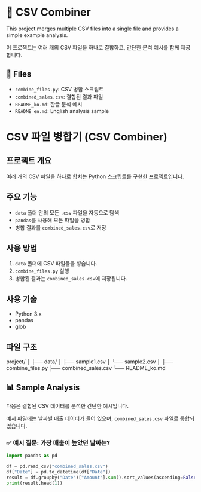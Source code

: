 # 📂 CSV Combiner

This project merges multiple CSV files into a single file and provides a simple example analysis.

이 프로젝트는 여러 개의 CSV 파일을 하나로 결합하고, 간단한 분석 예시를 함께 제공합니다.

## 🔗 Files

- `combine_files.py`: CSV 병합 스크립트
- `combined_sales.csv`: 결합된 결과 파일
- `README_ko.md`: 한글 분석 예시
- `README_en.md`: English analysis sample
# CSV 파일 병합기 (CSV Combiner)

## 프로젝트 개요
여러 개의 CSV 파일을 하나로 합치는 Python 스크립트를 구현한 프로젝트입니다.

## 주요 기능
- `data` 폴더 안의 모든 `.csv` 파일을 자동으로 탐색
- `pandas`를 사용해 모든 파일을 병합
- 병합 결과를 `combined_sales.csv`로 저장

## 사용 방법
1. `data` 폴더에 CSV 파일들을 넣습니다.
2. `combine_files.py` 실행
3. 병합된 결과는 `combined_sales.csv`에 저장됩니다.

## 사용 기술
- Python 3.x
- pandas
- glob

## 파일 구조
project/
│
├── data/
│ ├── sample1.csv
│ └── sample2.csv
│
├── combine_files.py
├── combined_sales.csv
└── README_ko.md

## 📊 Sample Analysis

다음은 결합된 CSV 데이터를 분석한 간단한 예시입니다.

예시 파일에는 날짜별 매출 데이터가 들어 있으며, `combined_sales.csv` 파일로 통합되었습니다.

### ✅ 예시 질문: 가장 매출이 높았던 날짜는?

```python
import pandas as pd

df = pd.read_csv("combined_sales.csv")
df["Date"] = pd.to_datetime(df["Date"])
result = df.groupby("Date")["Amount"].sum().sort_values(ascending=False)
print(result.head(1))